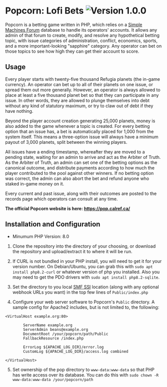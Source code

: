 # Popcorn: Lofi Bets ![Version 1.0.0](https://img.shields.io/badge/Version-1.0.0-0099ff)

Popcorn is a betting game written in PHP, which relies on a [Simple Machines Forum](https://www.simplemachines.org/) database to handle its operators' accounts. It allows any admin of that forum to create, modify, and resolve any hypothetical betting topic, with issue categories of administration, conflict, economics, sports, and a more important-looking "sapphire" category. Any operator can bet on those topics to see how high they can get their account to score.

## Usage
Every player starts with twenty-five thousand Refugia planets (the in-game currency). An operator can bet up to all of their planets on one issue, or spread them out more generally. However, an operator is always allowed to place at least a five thousand planet bet so that they can participate in any issue. In other words, they are allowed to plunge themselves into debt without any kind of statutory maximum, or try to claw out of debt if they have nothing.

Beyond the player account creation generating 25,000 planets, money is also added to the game whenever a topic is created. For every betting option that an issue has, a bet is automatically placed for 1,000 from the system itself. This means a three-option issue will always have a minimum payout of 3,000 planets, split between the winning players.

All issues have a ending timestamp, whereafter they are moved to a pending state, waiting for an admin to arrive and act as the Arbiter of Truth. As the Arbiter of Truth, an admin can set one of the betting options as the canonical outcome, and distribute payments according to how much the player contributed to the pool against other winners. If no betting option was correct, the admin can also abort the bet and refund anyone who staked in-game money on it.

Every current and past issue, along with their outcomes are posted to the records page which operators can consult at any time.

**The official Popcorn website is here: https://pop.calref.ca/**

## Installation and Configuration

- Minumum PHP Version: 8.0

1. Clone the repository into the directory of your choosing, or download the repository and upload/extract it to where it will be run.

2. If CURL is not bundled in your PHP install, you will need to get it for your version number. On Debian/Ubuntu, you can grab this with `sudo apt install php8.2-curl` or whatever version of php you installed. Also you may need to get the PDO drivers with `sudo apt install php8.2-sqlite`.

3. Set the directory to you local [SMF SSI](https://wiki.simplemachines.org/smf/SSI_FAQ_Basic) location (along with any optional webhook URLs you want) in the top few lines of `Public/index.php`

4. Configure your web server software to Popcorn's `Public` directory. A sample config for Apache2 includes, but is not limited to, the following:

```
<VirtualHost example.org:80>

        ServerName example.org
        ServerAdmin beans@example.org
        DocumentRoot /your/popcorn/path/Public
        FallbackResource /index.php

        ErrorLog ${APACHE_LOG_DIR}/error.log
        CustomLog ${APACHE_LOG_DIR}/access.log combined

</VirtualHost>
```

5. Set ownership of the pop directory to `www-data:www-data` so that PHP has write access over its database. You can do this with `sudo chown -R www-data:www-data /your/popcorn/path`